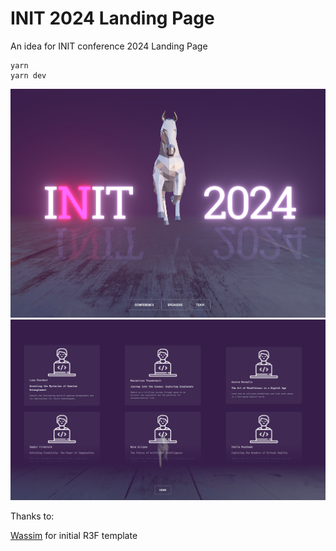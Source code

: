 # INIT 2024 Landing Page

An idea for INIT conference 2024 Landing Page

```
yarn
yarn dev
```

![home_img.png](home_img.png)
![speakers_img.png](speakers_img.png)

Thanks to:

[Wassim](https://github.com/wass08) for initial R3F template